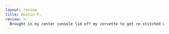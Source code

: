 ```yaml
---
layout: review
title: Austin P.
review: >-
  Brought in my center console lid off my corvette to get re stitched with diamond design. Came to Pena’s because of the good reviews and wow, they were amazing! He finished my lid in one day! It looked beautiful and the craftsmanship truly shows in his work. I recommend this shop! 
---
```


